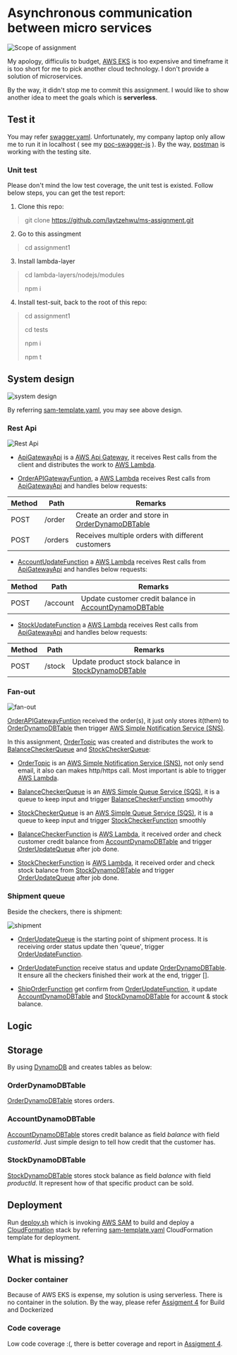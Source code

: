 # Asynchronous communication between micro services

![Scope of assignment](./assets/scope.jpg)

My apology, difficulis to budget, [AWS EKS](https://aws.amazon.com/eks/) is too expensive and timeframe it is too short for me to pick another cloud technology. I don't provide a solution of microservices.

By the way, it didn't stop me to commit this assignment. I would like to show another idea to meet the goals which is **serverless**. 

## Test it

You may refer [swagger.yaml](./swagger.yaml). Unfortunately, my company laptop only allow me to run it in localhost ( see my [poc-swagger-js](https://github.com/laytzehwu/poc-swagger-js) ). By the way, [postman](./Order%20capture.postman_collection.json) is working with the testing site.

### Unit test

Please don't mind the low test coverage, the unit test is existed. Follow below steps, you can get the test report:

1. Clone this repo:

> git clone https://github.com/laytzehwu/ms-assignment.git

2. Go to this assingment

> cd assignment1

3. Install lambda-layer

> cd lambda-layers/nodejs/modules
> 
> npm i

4. Install test-suit, back to the root of this repo:

> cd assignment1
>
> cd tests
>
> npm i
>
> npm t

## System design

![system design](./assets/order-capture.jpg)

By referring [sam-template.yaml], you may see above design.

### Rest Api

![Rest Api](./assets/REST%20Api.jpg)

- [ApiGatewayApi] is a [AWS Api Gateway](https://aws.amazon.com/api-gateway/), it receives Rest calls from the client and distributes the work to [AWS Lambda].

- [OrderAPIGatewayFuntion], a [AWS Lambda] receives Rest calls from [ApiGatewayApi] and handles below requests:

| Method |  Path  | Remarks |
|--------|--------|---------|
|  POST  | /order | Create an order and store in [OrderDynamoDBTable](#orderdynamodbtable) |
|  POST  | /orders| Receives multiple orders with different customers |

- [AccountUpdateFunction](./aws/sam-template.yaml#L452-L473) a [AWS Lambda] receives Rest calls from [ApiGatewayApi] and handles below requests:

| Method |  Path  | Remarks |
|--------|--------|---------|
|  POST  | /account | Update customer credit balance in [AccountDynamoDBTable](#accountdynamodbtable)|

- [StockUpdateFunction](./aws/sam-template.yaml#L501-L522) a [AWS Lambda] receives Rest calls from [ApiGatewayApi] and handles below requests:

| Method |  Path  | Remarks |
|--------|--------|---------|
|  POST  | /stock   | Update product stock balance in [StockDynamoDBTable](#stockdynamodbtable) |

### Fan-out

![fan-out](./assets/fan-out.jpg)

[OrderAPIGatewayFuntion] received the order(s), it just only stores it(them) to [OrderDynamoDBTable](#orderdynamodbtable) then trigger [AWS Simple Notification Service (SNS)].

In this assignment, [OrderTopic] was created and distributes the work to [BalanceCheckerQueue] and [StockCheckerQueue]:

- [OrderTopic] is an [AWS Simple Notification Service (SNS)], not only send email, it also can makes http/https call. Most important is able to trigger [AWS Lambda].

- [BalanceCheckerQueue] is an [AWS Simple Queue Service (SQS)], it is a queue to keep input and trigger [BalanceCheckerFunction] smoothly 

- [StockCheckerQueue] is an [AWS Simple Queue Service (SQS)], it is a queue to keep input and trigger [StockCheckerFunction] smoothly

- [BalanceCheckerFunction] is [AWS Lambda], it received order and check customer credit balance from [AccountDynamoDBTable](#accountdynamodbtable) and trigger [OrderUpdateQueue] after job done.

- [StockCheckerFunction] is [AWS Lambda], it received order and check stock balance from [StockDynamoDBTable](#stockdynamodbtable) and trigger [OrderUpdateQueue] after job done.


### Shipment queue

Beside the checkers, there is shipment:

![shipment](./assets/shipment.jpg)

- [OrderUpdateQueue] is the starting point of shipment process. It is receiving order status update then 'queue', trigger [OrderUpdateFunction]. 

- [OrderUpdateFunction] receive status and update [OrderDynamoDBTable](#orderdynamodbtable). It ensure all the checkers finished their work at the end, trigger []. 

- [ShipOrderFunction] get confirm from [OrderUpdateFunction], it update [AccountDynamoDBTable](#accountdynamodbtable) and [StockDynamoDBTable](#stockdynamodbtable) for account & stock balance.

## Logic



## Storage

By using [DynamoDB] and creates tables as below:

### OrderDynamoDBTable

[OrderDynamoDBTable](./aws/sam-template.yaml#L596-L607) stores orders.

### AccountDynamoDBTable

[AccountDynamoDBTable](./aws/sam-template.yaml#L609-L620) stores credit balance as field *balance* with field *customerId*. Just simple design to tell how credit that the customer has.

### StockDynamoDBTable

[StockDynamoDBTable](./aws/sam-template.yaml#L622-L633) stores stock balance as field *balance* with field *productId*. It represent how of that specific product can be sold.

## Deployment

Run [deploy.sh](./deploy.sh) which is invoking [AWS SAM] to build and deploy a [CloudFormation] stack by referring [sam-template.yaml] CloudFormation template for deployment.



## What is missing?

### Docker container

Because of AWS EKS is expense, my solution is using serverless. There is no container in the solution. By the way, please refer [Assigment 4](../assignment4/README.md#build--dockerized) for Build and Dockerized

### Code coverage

Low code coverage :(, there is better coverage and report in [Assigment 4](../assignment4/README.md#about-unit).


[CloudFormation]: https://aws.amazon.com/cloudformation/
[AWS SAM]: https://aws.amazon.com/serverless/sam/
[sam-template.yaml]: ./aws/sam-template.yaml
[AWS Lambda]: https://aws.amazon.com/lambda/
[DynamoDB]: https://aws.amazon.com/dynamodb
[AWS Simple Notification Service (SNS)]: https://aws.amazon.com/sns/ 
[AWS Simple Queue Service (SQS)]: https://aws.amazon.com/sqs/

[ApiGatewayApi]: ./aws/sam-template.yaml#L330-L350
[OrderTopic]: ./aws/sam-template.yamll#L374-L398
[OrderAPIGatewayFuntion]: ./aws/sam-template.yaml#L414-L450
[BalanceCheckerQueue]: ./aws/sam-template.yaml#L353-L358
[StockCheckerQueue]: ./aws/sam-template.yaml#L360-L365
[BalanceCheckerFunction]: ./aws/sam-template.yaml#L475-L499
[StockCheckerFunction]: ./aws/sam-template.yaml#L524-L548

[OrderUpdateQueue]: ./aws/sam-template.yaml#L367-L372
[OrderUpdateFunction]: ./aws/sam-template.yaml#L550-L573
[ShipOrderFunction]:  ./aws/sam-template.yaml#L575-L593

